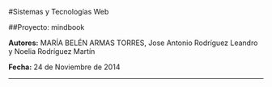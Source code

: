 #Sistemas y Tecnologías Web 

##Proyecto: mindbook


**Autores:** MARÍA BELÉN ARMAS TORRES, Jose Antonio Rodríguez Leandro y  Noelia Rodríguez Martín
			 
**Fecha:** 24 de Noviembre de 2014

-------------------------------------------------------------------

